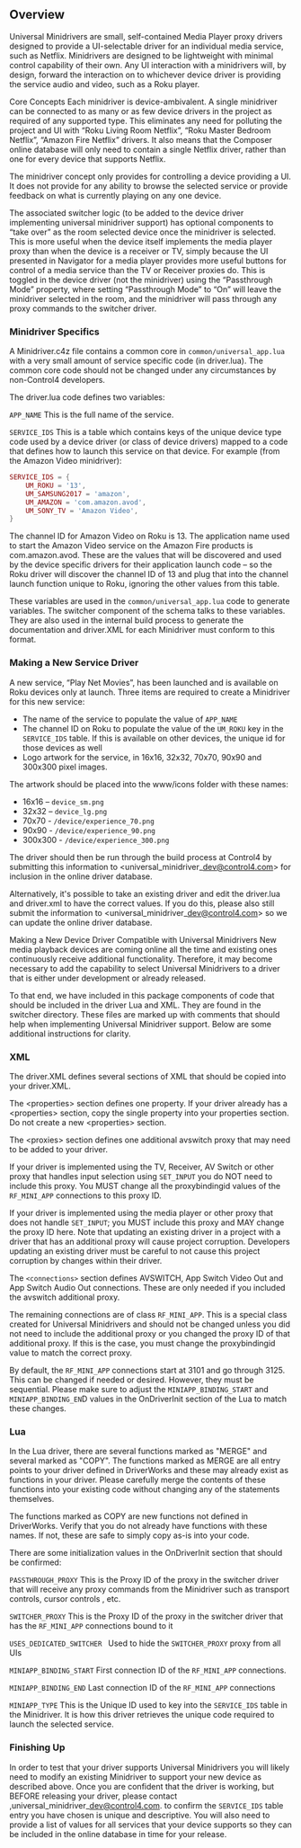 ## Overview

Universal Minidrivers are small, self-contained Media Player proxy drivers designed to provide a UI-selectable driver for an individual media service, such as Netflix.  Minidrivers are designed to be lightweight with minimal control capability of their own.  Any UI interaction with a minidrivers will, by design, forward the interaction on to whichever device driver is providing the service audio and video, such as a Roku player.

Core Concepts
Each minidriver is device-ambivalent.  A single minidriver can be connected to as many or as few device drivers in the project as required of any supported type.  This eliminates any need for polluting the project and UI with “Roku Living Room Netflix”, “Roku Master Bedroom Netflix”, “Amazon Fire Netflix” drivers.  It also means that the Composer online database will only need to contain a single Netflix driver, rather than one for every device that supports Netflix.

The minidriver concept only provides for controlling a device providing a UI.  It does not provide for any ability to browse the selected service or provide feedback on what is currently playing on any one device.

The associated switcher logic (to be added to the device driver implementing universal minidriver support) has optional components to “take over” as the room selected device once the minidriver is selected.  This is more useful when the device itself implements the media player proxy than when the device is a receiver or TV, simply because the UI presented in Navigator for a media player provides more useful buttons for control of a media service than the TV or Receiver proxies do.  This is toggled in the device driver (not the minidriver) using the “Passthrough Mode” property, where setting “Passthrough Mode” to “On” will leave the minidriver selected in the room, and the minidriver will pass through any proxy commands to the switcher driver.


### Minidriver Specifics
A Minidriver.c4z file contains a common core in `common/universal_app.lua` with a very small amount of service specific code (in driver.lua).  The common core code should not be changed under any circumstances by non-Control4 developers.

The driver.lua code defines two variables:

`APP_NAME` This is the full name of the service.

`SERVICE_IDS` This is a table which contains keys of the unique device type code used by a device driver (or class of device drivers) mapped to a code that defines how to launch this service on that device.  For example (from the Amazon Video minidriver):

```lua
SERVICE_IDS = {
    UM_ROKU = '13',
    UM_SAMSUNG2017 = 'amazon',
    UM_AMAZON = 'com.amazon.avod',
    UM_SONY_TV = 'Amazon Video',
}
```

The channel ID for Amazon Video on Roku is 13.  The application name used to start the Amazon Video service on the Amazon Fire products is com.amazon.avod.  These are the values that will be discovered and used by the device specific drivers for their application launch code – so the Roku driver will discover the channel ID of 13 and plug that into the channel launch function unique to Roku, ignoring the other values from this table.

These variables are used in the `common/universal_app.lua` code to generate variables. The switcher component of the schema talks to these variables. They are also used in the internal build process to generate the documentation and driver.XML for each Minidriver must conform to this format.


### Making a New Service Driver
A new service, “Play Net Movies”, has been launched and is available on Roku devices only at launch.  Three items are required to create a Minidriver for this new service:

- The name of the service to populate the value of `APP_NAME`
- The channel ID on Roku to populate the value of the `UM_ROKU` key in the `SERVICE_IDS` table. If this is available on other devices, the unique id for those devices as well
- Logo artwork for the service, in 16x16, 32x32, 70x70, 90x90 and 300x300 pixel images.

The artwork should be placed into the www/icons folder with these names:

- 16x16 – `device_sm.png`
- 32x32 – `device_lg.png`
- 70x70 - `/device/experience_70.png`
- 90x90 - `/device/experience_90.png`
- 300x300 - `/device/experience_300.png`

The driver should then be run through the build process at Control4 by submitting this information to \<universal\_minidriver\_dev@control4.com\> for inclusion in the online driver database.

Alternatively, it's possible to take an existing driver and edit the driver.lua and driver.xml to have the correct values.  If you do this, please also still submit the information to \<universal\_minidriver\_dev@control4.com\> so we can update the online driver database.


Making a New Device Driver Compatible with Universal Minidrivers
New media playback devices are coming online all the time and existing ones continuously receive additional functionality.  Therefore, it may become necessary to add the capability to select Universal Minidrivers to a driver that is either under development or already released.

To that end, we have included in this package components of code that should be included in the driver Lua and XML.  They are found in the switcher directory. These files are marked up with comments that should help when implementing Universal Minidriver support. Below are some additional instructions for clarity.


### XML
The driver.XML defines several sections of XML that should be copied into your driver.XML.

The \<properties\> section defines one property.  If your driver already has a \<properties\> section, copy the single property into your properties section. Do not create a new \<properties\> section.

The \<proxies\> section defines one additional avswitch proxy that may need to be added to your driver.

If your driver is implemented using the TV, Receiver, AV Switch or other proxy that handles input selection using `SET_INPUT` you do NOT need to include this proxy. You MUST change all the proxybindingid values of the `RF_MINI_APP` connections to this proxy ID.

If your driver is implemented using the media player or other proxy that does not handle `SET_INPUT`; you MUST include this proxy and MAY change the proxy ID here.  Note that updating an existing driver in a project with a driver that has an additional proxy will cause project corruption. Developers updating an existing driver must be careful to not cause this project corruption by changes within their driver.

The `<connections>` section defines AVSWITCH, App Switch Video Out and App Switch Audio Out connections. These are only needed if you included the avswitch additional proxy.

The remaining connections are of class `RF_MINI_APP`.  This is a special class created for Universal Minidrivers and should not be changed unless you did not need to include the additional proxy or you changed the proxy ID of that additional proxy. If this is the case, you must change the proxybindingid value to match the correct proxy.

By default, the `RF_MINI_APP` connections start at 3101 and go through 3125.  This can be changed if needed or desired. However, they must be sequential. Please make sure to adjust the `MINIAPP_BINDING_START` and `MINIAPP_BINDING_EN`D values in the OnDriverInit section of the Lua to match these changes.


### Lua
In the Lua driver, there are several functions marked as "MERGE" and several marked as "COPY".
The functions marked as MERGE are all entry points to your driver defined in DriverWorks and these may already exist as functions in your driver.  Please carefully merge the contents of these functions into your existing code without changing any of the statements themselves.

The functions marked as COPY are new functions not defined in DriverWorks. Verify that you do not already have functions with these names. If not, these are safe to simply copy as-is into your code. 

There are some initialization values in the OnDriverInit section that should be confirmed:

`PASSTHROUGH_PROXY`
This is the Proxy ID of the proxy in the switcher driver that will receive any proxy commands from the Minidriver such as transport controls, cursor controls , etc.

`SWITCHER_PROXY`
This is the Proxy ID of the proxy in the switcher driver that has the `RF_MINI_APP` connections bound to it

`USES_DEDICATED_SWITCHER `
Used to hide the `SWITCHER_PROXY` proxy from all UIs

`MINIAPP_BINDING_START`
First connection ID of the `RF_MINI_APP` connections.

`MINIAPP_BINDING_END` 
Last connection ID of the `RF_MINI_APP` connections

`MINIAPP_TYPE`
This is the Unique ID used to key into the `SERVICE_IDS` table in the Minidriver.  It is how this driver retrieves the unique code required to launch the selected service. 


### Finishing Up
In order to test that your driver supports Universal Minidrivers you will likely need to modify an existing Minidriver to support your new device as described above.  Once you are confident that the driver is working, but BEFORE releasing your driver, please contact ,universal\_minidriver\_dev@control4.com. to confirm the `SERVICE_IDS` table entry you have chosen is unique and descriptive. You will also need to provide a list of values for all services that your device supports so they can be included in the online database in time for your release.
